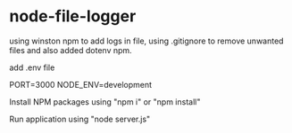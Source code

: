 # node-file-logger

using winston npm to add logs in file, using .gitignore to remove unwanted files and also added dotenv npm.

add .env file

PORT=3000 NODE_ENV=development

Install NPM packages using "npm i" or "npm install"

Run application using "node server.js"
